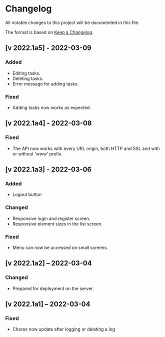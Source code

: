 Changelog
=========

All notable changes to this project will be documented in this file.

The format is based on [Keep a Changelog](https://keepachangelog.com/en/1.0.0/).

[v 2022.1a5] - 2022-03-09
-----------------
### Added
- Editing tasks.
- Deleting tasks.
- Error message for adding tasks.
### Fixed
- Adding tasks now works as expected.

[v 2022.1a4] - 2022-03-08
-----------------
### Fixed
- The API now works with every URL origin, both HTTP and SSL 
and with or without 'www' prefix.

[v 2022.1a3] - 2022-03-06
-----------------
### Added
- Logout button
### Changed
- Responsive login and register screen.
- Responsive element sizes in the list screen.
### Fixed
- Menu can now be accessed on small screens.

[v 2022.1a2] – 2022-03-04
-----------------
### Changed
- Prepared for deployment on the server.

[v 2022.1a1] – 2022-03-04
-----------------
### Fixed
- Chores now update after logging or deleting a log

<!--
[v 2022.0] – 2022-01-01
-----------------------
### Added
### Changed
### Deprecated
### Removed
### Fixed
### Security
-->
